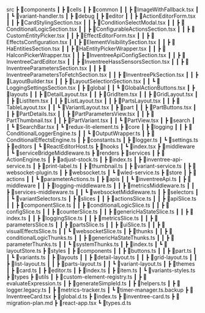 src
 ┣ 📂components
 ┃ ┣ 📂cells
 ┃ ┣ 📂common
 ┃ ┃ ┣ 📜ImageWithFallback.tsx
 ┃ ┃ ┗ 📜variant-handler.ts
 ┃ ┣ 📂debug
 ┃ ┣ 📂editor
 ┃ ┃ ┣ 📜ActionEditorForm.tsx
 ┃ ┃ ┣ 📜CardStylingSection.tsx
 ┃ ┃ ┣ 📜ConditionSelectModal.tsx
 ┃ ┃ ┣ 📜ConditionalLogicSection.tsx
 ┃ ┃ ┣ 📜ConfigurableActionsSection.tsx
 ┃ ┃ ┣ 📜CustomEntityPicker.tsx
 ┃ ┃ ┣ 📜EffectEditorForm.tsx
 ┃ ┃ ┣ 📜EffectsConfiguration.tsx
 ┃ ┃ ┣ 📜ElementVisibilitySection.tsx
 ┃ ┃ ┣ 📜HaEntitiesSection.tsx
 ┃ ┃ ┣ 📜HaEntityPickerWrapper.tsx
 ┃ ┃ ┣ 📜HaIconPickerWrapper.tsx
 ┃ ┃ ┣ 📜InventreeApiConfigSection.tsx
 ┃ ┃ ┣ 📜InventreeCardEditor.tsx
 ┃ ┃ ┣ 📜InventreeHassSensorsSection.tsx
 ┃ ┃ ┣ 📜InventreeParametersSection.tsx
 ┃ ┃ ┣ 📜InventreeParametersToFetchSection.tsx
 ┃ ┃ ┣ 📜InventreePkSection.tsx
 ┃ ┃ ┣ 📜LayoutBuilder.tsx
 ┃ ┃ ┣ 📜LayoutSelectionSection.tsx
 ┃ ┃ ┗ 📜LoggingSettingsSection.tsx
 ┃ ┣ 📂global
 ┃ ┃ ┗ 📜GlobalActionButtons.tsx
 ┃ ┣ 📂layouts
 ┃ ┃ ┣ 📜DetailLayout.tsx
 ┃ ┃ ┣ 📜GridItem.tsx
 ┃ ┃ ┣ 📜GridLayout.tsx
 ┃ ┃ ┣ 📜ListItem.tsx
 ┃ ┃ ┣ 📜ListLayout.tsx
 ┃ ┃ ┣ 📜PartsLayout.tsx
 ┃ ┃ ┣ 📜TableLayout.tsx
 ┃ ┃ ┗ 📜VariantLayout.tsx
 ┃ ┣ 📂part
 ┃ ┃ ┣ 📜PartButtons.tsx
 ┃ ┃ ┣ 📜PartDetails.tsx
 ┃ ┃ ┣ 📜PartParametersView.tsx
 ┃ ┃ ┣ 📜PartThumbnail.tsx
 ┃ ┃ ┣ 📜PartVariant.tsx
 ┃ ┃ ┗ 📜PartView.tsx
 ┃ ┣ 📂search
 ┃ ┃ ┗ 📜SearchBar.tsx
 ┃ ┗ 📜redux-lit-element.ts
 ┣ 📂core
 ┃ ┣ 📂logging
 ┃ ┃ ┣ 📜ConditionalLoggerEngine.ts
 ┃ ┃ ┗ 📜OutputWrapper.ts
 ┃ ┣ 📜ConditionalEffectsEngine.ts
 ┃ ┣ 📜constants.ts
 ┃ ┣ 📜logger.ts
 ┃ ┗ 📜settings.ts
 ┣ 📂editors
 ┃ ┗ 📜ReactEditorHost.ts
 ┣ 📂hooks
 ┃ ┗ 📜index.tsx
 ┣ 📂middleware
 ┃ ┗ 📜serviceBridgeMiddleware.ts
 ┣ 📂renders
 ┣ 📂services
 ┃ ┣ 📜ActionEngine.ts
 ┃ ┣ 📜adjust-stock.ts
 ┃ ┣ 📜index.ts
 ┃ ┣ 📜inventree-api-service.ts
 ┃ ┣ 📜print-label.ts
 ┃ ┣ 📜thumbnail.ts
 ┃ ┣ 📜variant-service.ts
 ┃ ┣ 📜websocket-plugin.ts
 ┃ ┣ 📜websocket.ts
 ┃ ┗ 📜wled-service.ts
 ┣ 📂store
 ┃ ┣ 📂actions
 ┃ ┃ ┗ 📜parameterActions.ts
 ┃ ┣ 📂apis
 ┃ ┃ ┗ 📜inventreeApi.ts
 ┃ ┣ 📂middleware
 ┃ ┃ ┣ 📜logging-middleware.ts
 ┃ ┃ ┣ 📜metricsMiddleware.ts
 ┃ ┃ ┣ 📜services-middleware.ts
 ┃ ┃ ┗ 📜websocketMiddleware.ts
 ┃ ┣ 📂selectors
 ┃ ┃ ┗ 📜variantSelectors.ts
 ┃ ┣ 📂slices
 ┃ ┃ ┣ 📜actionsSlice.ts
 ┃ ┃ ┣ 📜apiSlice.ts
 ┃ ┃ ┣ 📜componentSlice.ts
 ┃ ┃ ┣ 📜conditionalLogicSlice.ts
 ┃ ┃ ┣ 📜configSlice.ts
 ┃ ┃ ┣ 📜counterSlice.ts
 ┃ ┃ ┣ 📜genericHaStateSlice.ts
 ┃ ┃ ┣ 📜index.ts
 ┃ ┃ ┣ 📜loggingSlice.ts
 ┃ ┃ ┣ 📜metricsSlice.ts
 ┃ ┃ ┣ 📜parametersSlice.ts
 ┃ ┃ ┣ 📜partsSlice.ts
 ┃ ┃ ┣ 📜uiSlice.ts
 ┃ ┃ ┣ 📜visualEffectsSlice.ts
 ┃ ┃ ┗ 📜websocketSlice.ts
 ┃ ┣ 📂thunks
 ┃ ┃ ┣ 📜conditionalLogicThunks.ts
 ┃ ┃ ┣ 📜genericHaStateThunks.ts
 ┃ ┃ ┣ 📜parameterThunks.ts
 ┃ ┃ ┗ 📜systemThunks.ts
 ┃ ┣ 📜index.ts
 ┃ ┗ 📜layoutStore.ts
 ┣ 📂styles
 ┃ ┣ 📂components
 ┃ ┃ ┣ 📜buttons.ts
 ┃ ┃ ┣ 📜part.ts
 ┃ ┃ ┗ 📜variants.ts
 ┃ ┣ 📂layouts
 ┃ ┃ ┣ 📜detail-layout.ts
 ┃ ┃ ┣ 📜grid-layout.ts
 ┃ ┃ ┣ 📜list-layout.ts
 ┃ ┃ ┣ 📜parts-layout.ts
 ┃ ┃ ┗ 📜variant-layout.ts
 ┃ ┣ 📂themes
 ┃ ┣ 📜card.ts
 ┃ ┣ 📜editor.ts
 ┃ ┣ 📜index.ts
 ┃ ┣ 📜item.ts
 ┃ ┗ 📜variants-styles.ts
 ┣ 📂types
 ┣ 📂utils
 ┃ ┣ 📜custom-element-registry.ts
 ┃ ┣ 📜evaluateExpression.ts
 ┃ ┣ 📜generateSimpleId.ts
 ┃ ┣ 📜helpers.ts
 ┃ ┣ 📜logger.legacy.ts
 ┃ ┣ 📜metrics-tracker.ts
 ┃ ┗ 📜timer-manager.ts.backup
 ┣ 📜InventreeCard.tsx
 ┣ 📜global.d.ts
 ┣ 📜index.ts
 ┣ 📜inventree-card.ts
 ┣ 📜migration-plan.md
 ┣ 📜react-app.tsx
 ┗ 📜types.d.ts